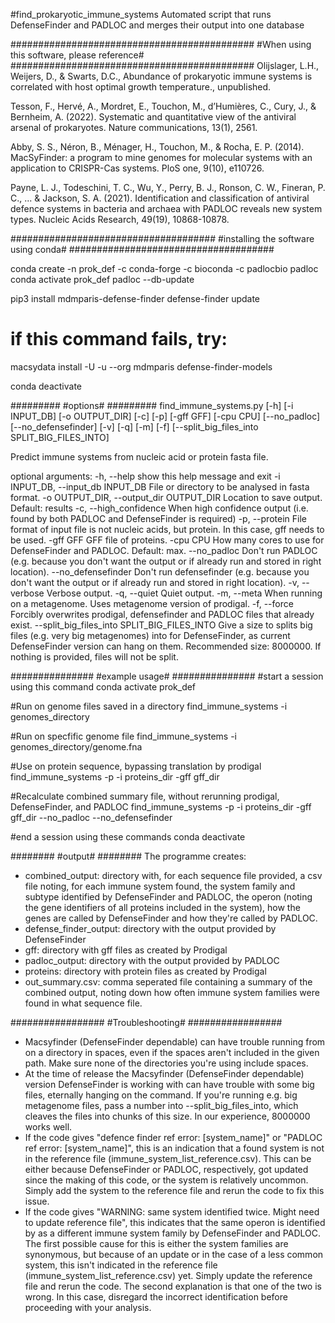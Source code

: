 #find_prokaryotic_immune_systems
Automated script that runs DefenseFinder and PADLOC and merges their output into one database

############################################
#When using this software, please reference#
############################################
Olijslager, L.H., Weijers, D., & Swarts, D.C., Abundance of prokaryotic immune systems is correlated with host optimal growth temperature., unpublished.

Tesson, F., Hervé, A., Mordret, E., Touchon, M., d’Humières, C., Cury, J., & Bernheim, A. (2022). Systematic and quantitative view of the antiviral arsenal of prokaryotes. Nature communications, 13(1), 2561.

Abby, S. S., Néron, B., Ménager, H., Touchon, M., & Rocha, E. P. (2014). MacSyFinder: a program to mine genomes for molecular systems with an application to CRISPR-Cas systems. PloS one, 9(10), e110726.

Payne, L. J., Todeschini, T. C., Wu, Y., Perry, B. J., Ronson, C. W., Fineran, P. C., ... & Jackson, S. A. (2021). Identification and classification of antiviral defence systems in bacteria and archaea with PADLOC reveals new system types. Nucleic Acids Research, 49(19), 10868-10878.

#####################################
#installing the software using conda#
#####################################

conda create -n prok_def -c conda-forge -c bioconda -c padlocbio padloc
conda activate prok_def
padloc --db-update

pip3 install mdmparis-defense-finder
defense-finder update
# if this command fails, try:
macsydata install -U -u --org mdmparis defense-finder-models

conda deactivate

#########
#options#
#########
find_immune_systems.py [-h] [-i INPUT_DB] [-o OUTPUT_DIR] [-c] [-p] [-gff GFF] [-cpu CPU] [--no_padloc]
                              [--no_defensefinder] [-v] [-q] [-m] [-f] [--split_big_files_into SPLIT_BIG_FILES_INTO]

Predict immune systems from nucleic acid or protein fasta file.

optional arguments:
  -h, --help            show this help message and exit
  -i INPUT_DB, --input_db INPUT_DB
                        File or directory to be analysed in fasta format.
  -o OUTPUT_DIR, --output_dir OUTPUT_DIR
                        Location to save output. Default: results
  -c, --high_confidence
                        When high confidence output (i.e. found by both PADLOC and DefenseFinder is required)
  -p, --protein         File format of input file is not nucleic acids, but protein. In this case, gff needs to be
                        used.
  -gff GFF              GFF file of proteins.
  -cpu CPU              How many cores to use for DefenseFinder and PADLOC. Default: max.
  --no_padloc           Don't run PADLOC (e.g. because you don't want the output or if already run and stored in right
                        location).
  --no_defensefinder    Don't run defensefinder (e.g. because you don't want the output or if already run and stored
                        in right location).
  -v, --verbose         Verbose output.
  -q, --quiet           Quiet output.
  -m, --meta            When running on a metagenome. Uses metagenome version of prodigal.
  -f, --force           Forcibly overwrites prodigal, defensefinder and PADLOC files that already exist.
  --split_big_files_into SPLIT_BIG_FILES_INTO
                        Give a size to splits big files (e.g. very big metagenomes) into for DefenseFinder, as current
                        DefenseFinder version can hang on them. Recommended size: 8000000. If nothing is provided,
                        files will not be split.

###############
#example usage#
###############
#start a session using this command
conda activate prok_def

#Run on genome files saved in a directory
find_immune_systems -i genomes_directory

#Run on specfific genome file
find_immune_systems -i genomes_directory/genome.fna

#Use on protein sequence, bypassing translation by prodigal
find_immune_systems -p -i proteins_dir -gff gff_dir

#Recalculate combined summary file, without rerunning prodigal, DefenseFinder, and PADLOC
find_immune_systems -p -i proteins_dir -gff gff_dir --no_padloc --no_defensefinder

#end a session using these commands
conda deactivate

########
#output#
########
The programme creates:

- combined_output: directory with, for each sequence file provided, a csv file noting, for each immune system found, the system family and subtype identified by DefenseFinder and PADLOC, the operon (noting the gene identifiers of all proteins included in the system), how the genes are called by DefenseFinder and how they're called by PADLOC.
- defense_finder_output: directory with the output provided by DefenseFinder
- gff: directory with gff files as created by Prodigal
- padloc_output: directory with the output provided by PADLOC
- proteins: directory with protein files as created by Prodigal
- out_summary.csv: comma seperated file containing a summary of the combined output, noting down how often immune system families were found in what sequence file.

#################
#Troubleshooting#
#################
- Macsyfinder (DefenseFinder dependable) can have trouble running from on a directory in spaces, even if the spaces aren't included in the given path. Make sure none of the directories you're using include spaces.
- At the time of release the Macsyfinder (DefenseFinder dependable) version DefenseFinder is working with can have trouble with some big files, eternally hanging on the command. If you're running e.g. big metagenome files, pass a number into --split_big_files_into, which cleaves the files into chunks of this size. In our experience, 8000000 works well.
- If the code gives "defence finder ref error: [system_name]" or "PADLOC ref error: [system_name]", this is an indication that a found system is not in the reference file (immune_system_list_reference.csv). This can be either because DefenseFinder or PADLOC, respectively, got updated since the making of this code, or the system is relatively uncommon. Simply add the system to the reference file and rerun the code to fix this issue. 
- If the code gives "WARNING: same system identified twice. Might need to update reference file", this indicates that the same operon is identified by as a different immune system family by DefenseFinder and PADLOC. The first possible cause for this is either the system families are synonymous, but because of an update or in the case of a less common system, this isn't indicated in the reference file (immune_system_list_reference.csv) yet. Simply update the reference file and rerun the code. The second explanation is that one of the two is wrong. In this case, disregard the incorrect identification before proceeding with your analysis.
